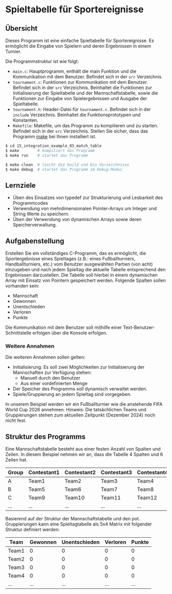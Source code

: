 # Spieltabelle für Sportereignisse

## Übersicht

Dieses Programm ist eine einfache Spieltabelle für Sportereignisse. Es ermöglicht die Eingabe von Spielern und deren Ergebnissen in einem Turnier.

Die Programmstruktur ist wie folgt:

* `main.c`: Hauptprogramm, enthält die main Funktion und die Kommunikation mit dem Benutzer. Befindet sich in der `src` Verzeichnis.
* `tournament.c`: Funktionen zur Kommunikation mit dem Benutzer. Befindet sich in der `src` Verzeichnis. Beinhaltet die Funktionen zur Initialisierung der Spieltabelle und der Mannschaftstabelle, sowie die Funktionen zur Eingabe von Spielergebnissen und Ausgabe der Spieltabelle.
* `tournament.h`: Header-Datei für `tournament.c`. Befindet sich in der `include` Verzeichnis. Beinhaltet die Funktionsprototypen und Konstanten.
* `Makefile`: Makefile, um das Programm zu kompilieren und zu starten. Befindet sich in der `src` Verzeichnis. Stellen Sie sicher, dass das Programm [make](https://www.gnu.org/software/make/) bei Ihnen installiert ist.

```bash
$ cd 15_integration_example_03_match_table
$ make        # kompiliert das Programm
$ make run    # startet das Programm

$ make clean  # löscht die build und bin Verzeichnisse
$ make debug  # startet das Programm im Debug-Modus
```

## Lernziele

* Üben des Einsatzes von typedef zur Strukturierung und Lesbarkeit des Programmcodes
* Verwendung von mehrdimensionalen Pointer-Arrays um Integer und String Werte zu speichern.
* Üben der Verwendung von dynamischen Arrays sowie deren Speicherverwaltung.

## Aufgabenstellung

Erstellen Sie ein vollständiges C-Programm, das es ermöglicht, die Sportergebnisse eines Spieltages (z.B.: eines Fußballturniers, Handballturniers, etc.) vom Benutzer ausgewählten Partien (von acht) einzugeben und nach jedem Spieltag die aktuelle Tabelle entsprechend den Ergebnissen darzustellen. 
Die Tabelle soll hierbei in einem dynamischen Array mit Einsatz von Pointern gespeichert werden. Folgende Spalten sollen vorhanden sein:
* Mannschaft
* Gewonnen
* Unentschieden
* Verloren
* Punkte

Die Kommunikation mit dem Benutzer soll mithilfe einer Text-Benutzer-Schnittstelle erfolgen über die Konsole erfolgen.

### Weitere Annahmen

Die weiteren Annahmen sollen gelten:
* Initialisierung: Es soll zwei Möglichkeiten zur Initialisierung der Mannschaften zur Verfügung stehen:
  * Manuell durch den Benutzer
  * Aus einer vordefinierten Menge
* Der Speicher des Programms soll dynamisch verwaltet werden.
* Spiele/Gruppierung an jedem Spieltag sind vorgegeben.

In unserem Beispiel werden wir ein Fußballturnier wie die anstehende FIFA World Cup 2026 annehmen. Hinweis: Die tatsächlichen Teams und Gruppierungen stehen zum aktuellen Zeitpunkt (Dezember 2024) noch nicht fest.


## Struktur des Programms

Eine Mannschaftstabelle besteht aus einer festen Anzahl von Spalten und Zeilen. In diesem Beispiel nehmen wir an, dass die Tabelle 4 Spalten und 6 Zeilen hat.

| Group | Contestant1 | Contestant2 | Contestant3 | Contestant4 |
|-------|-------------|-------------|-------------|-------------|
| A     |   Team1     |   Team2     |   Team3     |   Team4     |
| B     |   Team5     |   Team6     |   Team7     |   Team8     |
| C     |   Team9     |   Team10    |   Team11    |   Team12    |
| ...   |   ...       |   ...       |   ...       |   ...       |

Basierend auf der Struktur der Mannschaftstabelle und den pot. Gruppierungen kann eine Spieltagtabelle als 5x4 Matrix mit folgender Struktur definiert werden:

| Team | Gewonnen | Unentschieden | Verloren | Punkte |
|------|----------|---------------|----------|--------|
| Team1|    0     |       0       |    0     |    0   |
| Team2|    0     |       0       |    0     |    0   |
| Team3|    0     |       0       |    0     |    0   |
| Team4|    0     |       0       |    0     |    0   |
| ...  |   ...    |   ...         |   ...    |   ...  |



